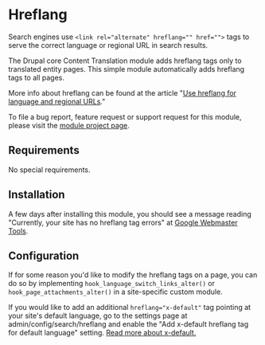 # Hreflang

Search engines use `<link rel="alternate" hreflang="" href="">` tags to serve
the correct language or regional URL in search results.

The Drupal core Content Translation module adds hreflang tags only to translated
entity pages. This simple module automatically adds hreflang tags to all pages.

More info about hreflang can be found at the article "[Use hreflang for language
and regional
URLs](https://developers.google.com/search/docs/advanced/crawling/localized-versions)."

To file a bug report, feature request or support request for this module, please
visit the [module project page](https://www.drupal.org/project/hreflang).


## Requirements

No special requirements.


## Installation

A few days after installing this module, you should see a message reading
"Currently, your site has no hreflang tag errors" at [Google Webmaster
Tools](https://www.google.com/webmasters/tools/i18n).


## Configuration

If for some reason you'd like to modify the hreflang tags on a page, you can do
so by implementing `hook_language_switch_links_alter()` or
`hook_page_attachments_alter()` in a site-specific custom module.

If you would like to add an additional `hreflang="x-default"` tag pointing at
your site's default language, go to the settings page at
admin/config/search/hreflang and enable the "Add x-default hreflang tag for
default language" setting. [Read more about
x-default.](https://en.wikipedia.org/wiki/Hreflang#X-Default)
